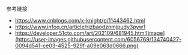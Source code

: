 
参考链接
- https://www.cnblogs.com/x-knight/p/11443462.html
- https://www.infoq.cn/article/rjzbaodznmjpudy3pyw1
- https://developer.51cto.com/art/202109/681945.htm![image](https://user-images.githubusercontent.com/6056769/134740427-0094d541-ce03-4525-929f-a09e063d0666.png)

